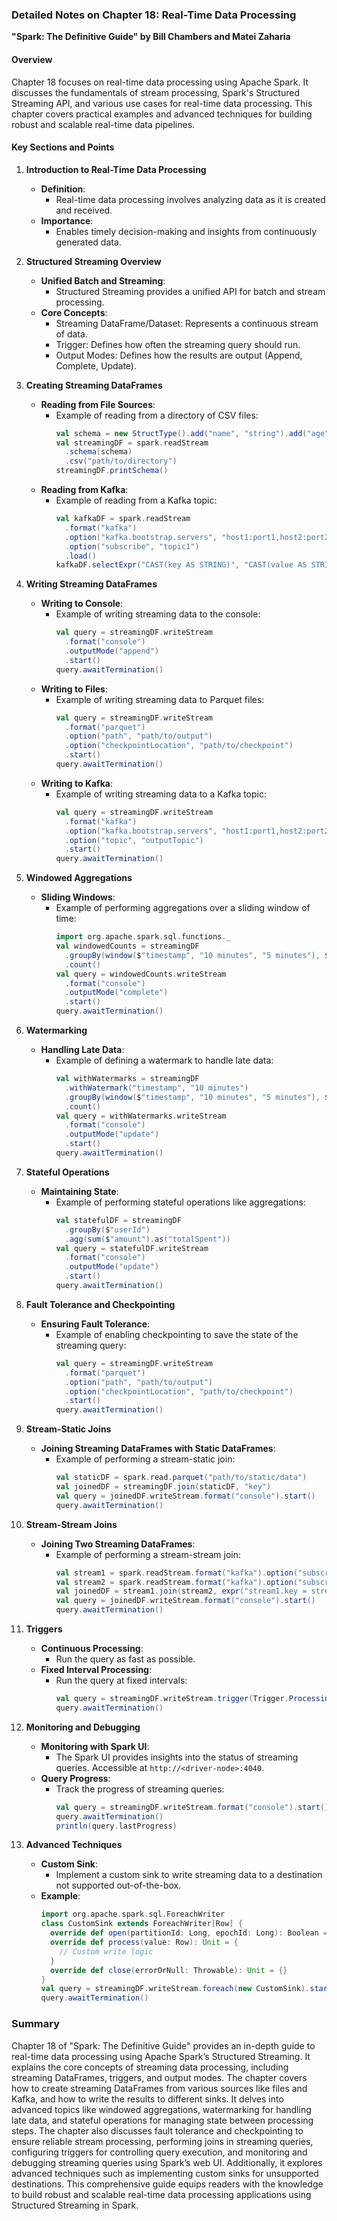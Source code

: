 ### Detailed Notes on Chapter 18: Real-Time Data Processing
**"Spark: The Definitive Guide" by Bill Chambers and Matei Zaharia**

#### **Overview**
Chapter 18 focuses on real-time data processing using Apache Spark. It discusses the fundamentals of stream processing, Spark's Structured Streaming API, and various use cases for real-time data processing. This chapter covers practical examples and advanced techniques for building robust and scalable real-time data pipelines.

#### **Key Sections and Points**

1. **Introduction to Real-Time Data Processing**
   - **Definition**:
     - Real-time data processing involves analyzing data as it is created and received.
   - **Importance**:
     - Enables timely decision-making and insights from continuously generated data.

2. **Structured Streaming Overview**
   - **Unified Batch and Streaming**:
     - Structured Streaming provides a unified API for batch and stream processing.
   - **Core Concepts**:
     - Streaming DataFrame/Dataset: Represents a continuous stream of data.
     - Trigger: Defines how often the streaming query should run.
     - Output Modes: Defines how the results are output (Append, Complete, Update).

3. **Creating Streaming DataFrames**
   - **Reading from File Sources**:
     - Example of reading from a directory of CSV files:
       ```scala
       val schema = new StructType().add("name", "string").add("age", "integer")
       val streamingDF = spark.readStream
         .schema(schema)
         .csv("path/to/directory")
       streamingDF.printSchema()
       ```
   - **Reading from Kafka**:
     - Example of reading from a Kafka topic:
       ```scala
       val kafkaDF = spark.readStream
         .format("kafka")
         .option("kafka.bootstrap.servers", "host1:port1,host2:port2")
         .option("subscribe", "topic1")
         .load()
       kafkaDF.selectExpr("CAST(key AS STRING)", "CAST(value AS STRING)").as[(String, String)].printSchema()
       ```

4. **Writing Streaming DataFrames**
   - **Writing to Console**:
     - Example of writing streaming data to the console:
       ```scala
       val query = streamingDF.writeStream
         .format("console")
         .outputMode("append")
         .start()
       query.awaitTermination()
       ```
   - **Writing to Files**:
     - Example of writing streaming data to Parquet files:
       ```scala
       val query = streamingDF.writeStream
         .format("parquet")
         .option("path", "path/to/output")
         .option("checkpointLocation", "path/to/checkpoint")
         .start()
       query.awaitTermination()
       ```
   - **Writing to Kafka**:
     - Example of writing streaming data to a Kafka topic:
       ```scala
       val query = streamingDF.writeStream
         .format("kafka")
         .option("kafka.bootstrap.servers", "host1:port1,host2:port2")
         .option("topic", "outputTopic")
         .start()
       query.awaitTermination()
       ```

5. **Windowed Aggregations**
   - **Sliding Windows**:
     - Example of performing aggregations over a sliding window of time:
       ```scala
       import org.apache.spark.sql.functions._
       val windowedCounts = streamingDF
         .groupBy(window($"timestamp", "10 minutes", "5 minutes"), $"word")
         .count()
       val query = windowedCounts.writeStream
         .format("console")
         .outputMode("complete")
         .start()
       query.awaitTermination()
       ```

6. **Watermarking**
   - **Handling Late Data**:
     - Example of defining a watermark to handle late data:
       ```scala
       val withWatermarks = streamingDF
         .withWatermark("timestamp", "10 minutes")
         .groupBy(window($"timestamp", "10 minutes", "5 minutes"), $"word")
         .count()
       val query = withWatermarks.writeStream
         .format("console")
         .outputMode("update")
         .start()
       query.awaitTermination()
       ```

7. **Stateful Operations**
   - **Maintaining State**:
     - Example of performing stateful operations like aggregations:
       ```scala
       val statefulDF = streamingDF
         .groupBy($"userId")
         .agg(sum($"amount").as("totalSpent"))
       val query = statefulDF.writeStream
         .format("console")
         .outputMode("update")
         .start()
       query.awaitTermination()
       ```

8. **Fault Tolerance and Checkpointing**
   - **Ensuring Fault Tolerance**:
     - Example of enabling checkpointing to save the state of the streaming query:
       ```scala
       val query = streamingDF.writeStream
         .format("parquet")
         .option("path", "path/to/output")
         .option("checkpointLocation", "path/to/checkpoint")
         .start()
       query.awaitTermination()
       ```

9. **Stream-Static Joins**
   - **Joining Streaming DataFrames with Static DataFrames**:
     - Example of performing a stream-static join:
       ```scala
       val staticDF = spark.read.parquet("path/to/static/data")
       val joinedDF = streamingDF.join(staticDF, "key")
       val query = joinedDF.writeStream.format("console").start()
       query.awaitTermination()
       ```

10. **Stream-Stream Joins**
    - **Joining Two Streaming DataFrames**:
      - Example of performing a stream-stream join:
        ```scala
        val stream1 = spark.readStream.format("kafka").option("subscribe", "topic1").load()
        val stream2 = spark.readStream.format("kafka").option("subscribe", "topic2").load()
        val joinedDF = stream1.join(stream2, expr("stream1.key = stream2.key"))
        val query = joinedDF.writeStream.format("console").start()
        query.awaitTermination()
        ```

11. **Triggers**
    - **Continuous Processing**:
      - Run the query as fast as possible.
    - **Fixed Interval Processing**:
      - Run the query at fixed intervals:
        ```scala
        val query = streamingDF.writeStream.trigger(Trigger.ProcessingTime("10 seconds")).format("console").start()
        query.awaitTermination()
        ```

12. **Monitoring and Debugging**
    - **Monitoring with Spark UI**:
      - The Spark UI provides insights into the status of streaming queries. Accessible at `http://<driver-node>:4040`.
    - **Query Progress**:
      - Track the progress of streaming queries:
        ```scala
        val query = streamingDF.writeStream.format("console").start()
        query.awaitTermination()
        println(query.lastProgress)
        ```

13. **Advanced Techniques**
    - **Custom Sink**:
      - Implement a custom sink to write streaming data to a destination not supported out-of-the-box.
    - **Example**:
      ```scala
      import org.apache.spark.sql.ForeachWriter
      class CustomSink extends ForeachWriter[Row] {
        override def open(partitionId: Long, epochId: Long): Boolean = true
        override def process(value: Row): Unit = {
          // Custom write logic
        }
        override def close(errorOrNull: Throwable): Unit = {}
      }
      val query = streamingDF.writeStream.foreach(new CustomSink).start()
      query.awaitTermination()
      ```

### **Summary**
Chapter 18 of "Spark: The Definitive Guide" provides an in-depth guide to real-time data processing using Apache Spark’s Structured Streaming. It explains the core concepts of streaming data processing, including streaming DataFrames, triggers, and output modes. The chapter covers how to create streaming DataFrames from various sources like files and Kafka, and how to write the results to different sinks. It delves into advanced topics like windowed aggregations, watermarking for handling late data, and stateful operations for managing state between processing steps. The chapter also discusses fault tolerance and checkpointing to ensure reliable stream processing, performing joins in streaming queries, configuring triggers for controlling query execution, and monitoring and debugging streaming queries using Spark’s web UI. Additionally, it explores advanced techniques such as implementing custom sinks for unsupported destinations. This comprehensive guide equips readers with the knowledge to build robust and scalable real-time data processing applications using Structured Streaming in Spark.
